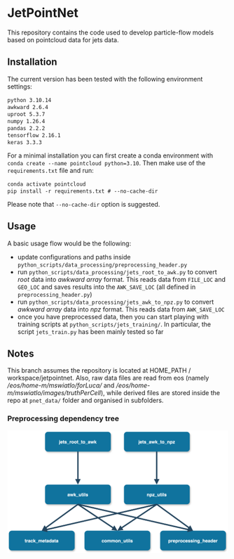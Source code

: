 
# JetPointNet

This repository contains the code used to develop particle-flow models based on pointcloud data for jets data.

## Installation
The current version has been tested with the following environment settings:

```
python 3.10.14
awkward 2.6.4
uproot 5.3.7
numpy 1.26.4
pandas 2.2.2
tensorflow 2.16.1
keras 3.3.3
```

For a minimal installation you can first create a conda environment with `conda create --name pointcloud python=3.10`. 
Then make use of the `requirements.txt` file and run:

```
conda activate pointcloud
pip install -r requirements.txt # --no-cache-dir

```

Please note that `--no-cache-dir` option is suggested.

## Usage

A basic usage flow would be the following:
 - update configurations and paths inside `python_scripts/data_processing/preprocessing_header.py`
 - run `python_scripts/data_processing/jets_root_to_awk.py` to convert *root* data into *awkward array* format. 
  This reads data from `FILE_LOC` and `GEO_LOC` and saves results into the `AWK_SAVE_LOC` (all defined in `preprocessing_header.py`)
 - run `python_scripts/data_processing/jets_awk_to_npz.py` to convert *awkward array* data into *npz* format. This reads data from `AWK_SAVE_LOC`
 - once you have preprocessed data, then you can start playing with training scripts at `python_scripts/jets_training/`. 
  In particular, the script `jets_train.py` has been mainly tested so far


## Notes

This branch assumes the repository is located at HOME_PATH / workspace/jetpointnet.
Also, raw data files are read from eos (namely */eos/home-m/mswiatlo/forLuca/*  and  */eos/home-m/mswiatlo/images/truthPerCell*), while derived files are stored inside the repo at `pnet_data/` folder and organised in subfolders.

### Preprocessing dependency tree

![](development/Dependancies.png)